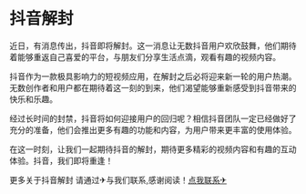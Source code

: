 # 抖音解封

近日，有消息传出，抖音即将解封。这一消息让无数抖音用户欢欣鼓舞，他们期待着能够重返自己喜爱的平台，与朋友们分享生活点滴，观看有趣的视频内容。

抖音作为一款极具影响力的短视频应用，在解封之后必将迎来新一轮的用户热潮。无数创作者和用户都在期待着这一刻的到来，他们渴望能够重新感受到抖音带来的快乐和乐趣。

经过长时间的封禁，抖音将如何迎接用户的回归呢？相信抖音团队一定已经做好了充分的准备，他们会推出更多有趣的功能和内容，为用户带来更丰富的使用体验。

在这一时刻，让我们一起期待抖音的解封，期待更多精彩的视频内容和有趣的互动体验。抖音，我们即将重逢！

更多关于抖音解封 请通过✈与我们联系,感谢阅读！[点我联系✈](https://news.k02.cc)